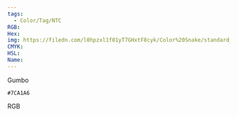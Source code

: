 ```yaml
---
tags:
  - Color/Tag/NTC
RGB:
Hex:
img: https://filedn.com/l0hpzxl1f01yT7GHxtF8cyk/Color%20Snake/standard_csv_to_svg/%23/7CA1A6.svg
CMYK:
HSL:
Name:
---
```

Gumbo
```palette
#7CA1A6
```
RGB
